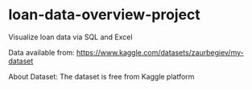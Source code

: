 # loan-data-overview-project
Visualize loan data via SQL and Excel

Data available from: https://www.kaggle.com/datasets/zaurbegiev/my-dataset

About Dataset: The dataset is free from Kaggle platform
